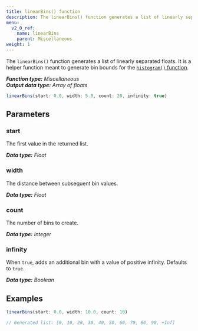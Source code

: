 ```yaml
---
title: linearBins() function
description: The linearBins() function generates a list of linearly separated floats.
menu:
  v2_0_ref:
    name: linearBins
    parent: Miscellaneous
weight: 1
---
```


The `linearBins()` function generates a list of linearly separated floats.
It is a helper function meant to generate bin bounds for the
[`histogram()` function](/v2.0/reference/flux/functions/transformations/histogram).

_**Function type:** Miscellaneous_  
_**Output data type:** Array of floats_

```js
linearBins(start: 0.0, width: 5.0, count: 20, infinity: true)
```

## Parameters

### start
The first value in the returned list.

_**Data type:** Float_

### width
The distance between subsequent bin values.

_**Data type:** Float_

### count
The number of bins to create.

_**Data type:** Integer_

### infinity
When `true`, adds an additional bin with a value of positive infinity.
Defaults to `true`.

_**Data type:** Boolean_

## Examples

```js
linearBins(start: 0.0, width: 10.0, count: 10)

// Generated list: [0, 10, 20, 30, 40, 50, 60, 70, 80, 90, +Inf]
```
